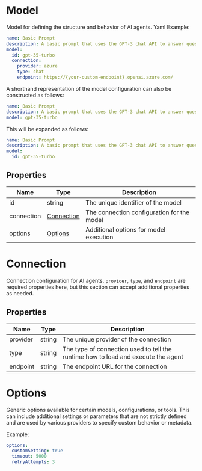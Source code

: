 # Model

Model for defining the structure and behavior of AI agents.
Yaml Example:
```yaml
name: Basic Prompt
description: A basic prompt that uses the GPT-3 chat API to answer questions
model:
  id: gpt-35-turbo
  connection:
    provider: azure
    type: chat
    endpoint: https://{your-custom-endpoint}.openai.azure.com/
```

A shorthand representation of the model configuration can also be constructed as
follows:
```yaml
name: Basic Prompt
description: A basic prompt that uses the GPT-3 chat API to answer questions
model: gpt-35-turbo
```
This will be expanded as follows:
```yaml
name: Basic Prompt
description: A basic prompt that uses the GPT-3 chat API to answer questions
model:
  id: gpt-35-turbo
```


## Properties

| Name | Type | Description |
| ---- | ---- | ----------- |
| id |  string | The unique identifier of the model |
| connection |  [Connection](#connection) | The connection configuration for the model |
| options |  [Options](#options) | Additional options for model execution |


# Connection

Connection configuration for AI agents.
`provider`, `type`, and `endpoint` are required properties here, 
but this section can accept additional properties as needed.


## Properties

| Name | Type | Description |
| ---- | ---- | ----------- |
| provider |  string | The unique provider of the connection |
| type |  string | The type of connection used to tell the runtime how to load and execute the agent |
| endpoint |  string | The endpoint URL for the connection |



# Options

Generic options available for certain models, configurations, or tools.
This can include additional settings or parameters that are not strictly defined
and are used by various providers to specify custom behavior or metadata.

Example:
```yaml
options:
  customSetting: true
  timeout: 5000
  retryAttempts: 3
 ```


